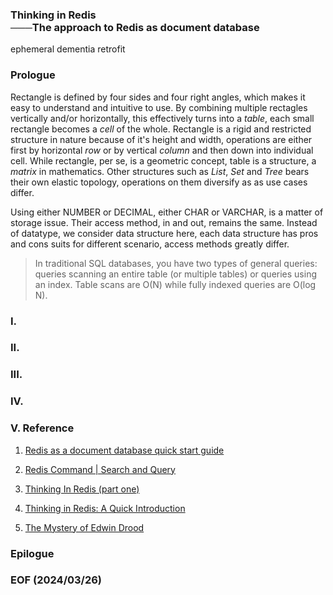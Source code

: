 ### Thinking in Redis<br />───The approach to Redis as document database

ephemeral
dementia
retrofit

### Prologue 
Rectangle is defined by four sides and four right angles, which makes it easy to understand and intuitive to use. By combining multiple rectagles vertically and/or horizontally, this effectively turns into a *table*, each small rectangle becomes a *cell* of the whole. Rectangle is a rigid and restricted structure in nature because of it's height and width, operations are either first by horizontal *row* or by vertical *column* and then down into individual cell. While rectangle, per se, is a geometric concept, table is a structure, a *matrix* in mathematics. Other structures such as *List*, *Set* and *Tree* bears their own elastic topology, operations on them diversify as as use cases differ. 

Using either NUMBER or DECIMAL, either CHAR or VARCHAR, is a matter of storage issue. Their access method, in and out, remains the same. 
Instead of datatype, we consider data structure here, each data structure has pros and cons suits for different scenario, access methods greatly differ.  

> In traditional SQL databases, you have two types of general queries: queries scanning an entire table (or multiple tables) or queries using an index. Table scans are O(N) while fully indexed queries are O(log N).

### I. 

### II. 

### III. 

### IV. 

### V. Reference
1. [Redis as a document database quick start guide](https://redis.io/docs/get-started/document-database/)

2. [Redis Command | Search and Query](https://redis.io/commands/?group=search)

3. [Thinking In Redis (part one)](https://matt.sh/thinking-in-redis-part-one)

4. [Thinking in Redis: A Quick Introduction](https://djaytechdiary.com/thinking-in-redis-a-quick-introduction)

5. [The Mystery of Edwin Drood](https://www.gutenberg.org/cache/epub/564/pg564-images.html)

### Epilogue
### EOF (2024/03/26)